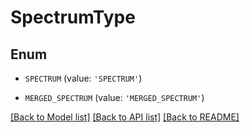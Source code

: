 # SpectrumType


## Enum

* `SPECTRUM` (value: `'SPECTRUM'`)

* `MERGED_SPECTRUM` (value: `'MERGED_SPECTRUM'`)

[[Back to Model list]](../README.md#documentation-for-models) [[Back to API list]](../README.md#documentation-for-api-endpoints) [[Back to README]](../README.md)


